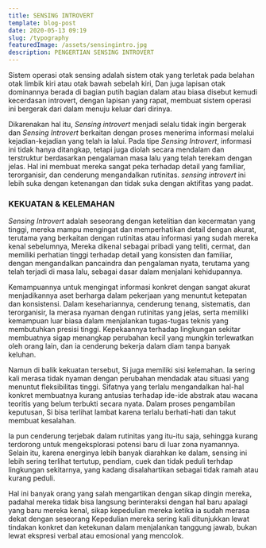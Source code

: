 ```yaml
---
title: SENSING INTROVERT
template: blog-post
date: 2020-05-13 09:19
slug: /typography
featuredImage: /assets/sensingintro.jpg
description: PENGERTIAN SENSING INTROVERT
---
```




 

Sistem operasi otak sensing adalah sistem otak yang terletak pada belahan otak limbik kiri atau otak bawah sebelah kiri, Dan juga lapisan otak dominannya berada di bagian putih bagian dalam atau biasa disebut kemudi kecerdasan introvert, dengan lapisan yang rapat, membuat sistem operasi ini bergerak dari dalam menuju keluar dari dirinya.

 Dikarenakan hal itu, *Sensing introvert* menjadi selalu tidak ingin bergerak dan *Sensing Introvert* berkaitan dengan proses menerima informasi melalui kejadian-kejadian yang telah ia lalui. Pada tipe *Sensing Introvert*, informasi ini tidak hanya ditangkap, tetapi juga diolah secara mendalam dan terstruktur berdasarkan pengalaman masa lalu yang telah terekam dengan jelas. Hal ini membuat mereka sangat peka terhadap detail yang familiar, terorganisir, dan cenderung mengandalkan rutinitas. *sensing introvert* ini lebih suka dengan ketenangan dan tidak suka dengan aktifitas yang padat.

### KEKUATAN & KELEMAHAN

*Sensing Introvert* adalah seseorang dengan ketelitian dan kecermatan yang tinggi, mereka mampu mengingat dan memperhatikan detail dengan akurat, terutama yang berkaitan dengan rutinitas atau informasi yang sudah mereka kenal sebelumnya, Mereka dikenal sebagai pribadi yang teliti, cermat, dan memiliki perhatian tinggi terhadap detail yang konsisten dan familiar, dengan mengandalkan pancaindra dan pengalaman nyata, terutama yang telah terjadi di masa lalu, sebagai dasar dalam menjalani kehidupannya. 

Kemampuannya untuk mengingat informasi konkret dengan sangat akurat menjadikannya aset berharga dalam pekerjaan yang menuntut ketepatan dan konsistensi. Dalam kesehariannya, cenderung tenang, sistematis, dan terorganisir, Ia merasa nyaman dengan rutinitas yang jelas, serta memiliki kemampuan luar biasa dalam menjalankan tugas-tugas teknis yang membutuhkan presisi tinggi. Kepekaannya terhadap lingkungan sekitar membuatnya sigap menangkap perubahan kecil yang mungkin terlewatkan oleh orang lain, dan ia cenderung bekerja dalam diam tanpa banyak keluhan.

Namun di balik kekuatan tersebut, Si juga memiliki sisi kelemahan. Ia sering kali merasa tidak nyaman dengan perubahan mendadak atau situasi yang menuntut fleksibilitas tinggi. Sifatnya yang terlalu mengandalkan hal-hal konkret membuatnya kurang antusias terhadap ide-ide abstrak atau wacana teoritis yang belum terbukti secara nyata. Dalam proses pengambilan keputusan, Si bisa terlihat lambat karena terlalu berhati-hati dan takut membuat kesalahan. 

Ia pun cenderung terjebak dalam rutinitas yang itu-itu saja, sehingga kurang terdorong untuk mengeksplorasi potensi baru di luar zona nyamannya. Selain itu, karena energinya lebih banyak diarahkan ke dalam, sensing ini lebih sering terlihat tertutup, pendiam, cuek dan tidak peduli terhdap lingkungan sekitarnya, yang kadang disalahartikan sebagai tidak ramah atau kurang peduli. 

Hal ini banyak orang yang salah mengartikan dengan sikap dingin mereka, padahal mereka tidak bisa langsung berinteraksi dengan hal baru apalagi yang baru mereka kenal, sikap kepedulian mereka ketika ia sudah merasa dekat dengan seseorang Kepedulian mereka sering kali ditunjukkan lewat tindakan konkret dan ketekunan dalam menjalankan tanggung jawab, bukan lewat ekspresi verbal atau emosional yang mencolok.